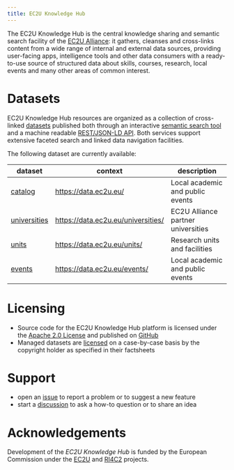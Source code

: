 ```yaml
---
title: EC2U Knowledge Hub
---
```


The EC2U Knowledge Hub is the central knowledge sharing and semantic search facility of
the [EC2U Alliance](https://www.ec2u.eu/): it gathers, cleanses and cross-links content from a wide range of internal and
external data sources, providing user-facing apps, intelligence tools and other data consumers with a ready-to-use source
of structured data about skills, courses, research, local events and many other areas of common interest.

# Datasets

EC2U Knowledge Hub resources are organized as a collection of cross-linked [datasets](datasets/index.md) published both
through an interactive [semantic search tool](blueprints/app.md) and a machine
readable [REST/JSON-LD API](blueprints/api.md). Both services support extensive faceted search and linked data navigation
facilities.

The following dataset are currently available:

| dataset                                  | context                            | description                        |
| ---------------------------------------- | ---------------------------------- | ---------------------------------- |
| [catalog](datasets/index.md)             | https://data.ec2u.eu/              | Local academic and public events   |
| [universities](datasets/universities.md) | https://data.ec2u.eu/universities/ | EC2U Alliance partner universities |
| [units](datasets/units.md)               | https://data.ec2u.eu/units/        | Research units and facilities      |
| [events](datasets/events.md)             | https://data.ec2u.eu/events/       | Local academic and public events   |

# Licensing

* Source code for the EC2U Knowledge Hub platform is licensed under
  the [Apache 2.0 License](https://choosealicense.com/licenses/apache-2.0/) and published
  on [GitHub](https://github.com/ec2u/data)
* Managed datasets are [licensed](policies/licensing.md) on a case-by-case basis by the copyright holder as specified in
  their factsheets

# Support

- open an [issue](https://github.com/ec2u/data/issues) to report a problem or to suggest a new feature
- start a [discussion](https://github.com/ec2u/data/discussions) to ask a how-to question or to share an idea

# Acknowledgements

Development of the *EC2U Knowledge Hub* is funded by the European Commission under
the [EC2U](https://education.ec.europa.eu/sites/default/files/document-library-docs/european-universities-factsheet-ec2u.pdf)
and [RI4C2](https://cordis.europa.eu/project/id/101035803) projects.

